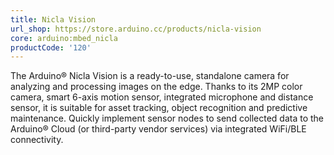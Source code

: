 ```yaml
---
title: Nicla Vision
url_shop: https://store.arduino.cc/products/nicla-vision
core: arduino:mbed_nicla
productCode: '120'
---
```


The Arduino® Nicla Vision is a ready-to-use, standalone camera for analyzing and processing images on the edge. Thanks to its 2MP color camera, smart 6-axis motion sensor, integrated microphone and distance sensor, it is suitable for asset tracking, object recognition and predictive maintenance. Quickly implement sensor nodes to send collected data to the Arduino® Cloud (or third-party vendor services) via integrated WiFi/BLE connectivity.
